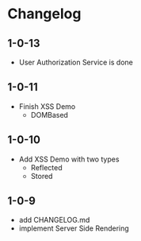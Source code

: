 # Changelog

## 1-0-13
- User Authorization Service is done

## 1-0-11
- Finish XSS Demo
    - DOMBased

## 1-0-10
- Add XSS Demo with two types
    - Reflected
    - Stored

## 1-0-9
- add CHANGELOG.md
- implement Server Side Rendering
